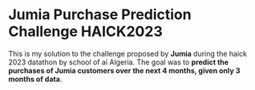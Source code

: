 # Jumia Purchase Prediction Challenge HAICK2023

This is my solution to the challenge proposed by **Jumia** during the haick 2023 datathon by school of ai Algeria.
The goal was to **predict the purchases of Jumia customers over the next 4 months, given only 3 months of data**.

